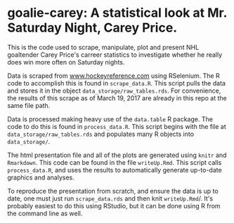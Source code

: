 # goalie-carey: A statistical look at Mr. Saturday Night, Carey Price.

This is the code used to scrape, manipulate, plot and present NHL goaltender Carey Price's carreer
statistics to investigate whether he really does win more often on Saturday nights.

Data is scraped from www.hockeyreference.com using RSelenium. The R code to accomplish this is found in `scrape_data.R`.
This script pulls the data and stores it in the object `data_storage/raw_tables.rds`. For convenience, the results
of this scrape as of March 19, 2017 are already in this repo at the same file path.

Data is processed making heavy use of the `data.table` R package. The code to do this is found in `process_data.R`. 
This script begins with the file at `data_storage/raw_tables.rds` and populates many R objects into `data_storage/`.

The html presentation file and all of the plots are generated using `knitr` and `Rmarkdown`. This code can be found
in the file `writeUp.Rmd`. This script calls `process_data.R`, and uses the results to automatically generate up-to-date
graphics and analyses.

To reproduce the presentation from scratch, and ensure the data is up to date, one must just run `scrape_data.rds`
and then knit `writeUp.Rmd`/. It's probably easiest to do this using RStudio, but it can be done using R from the 
command line as well.
